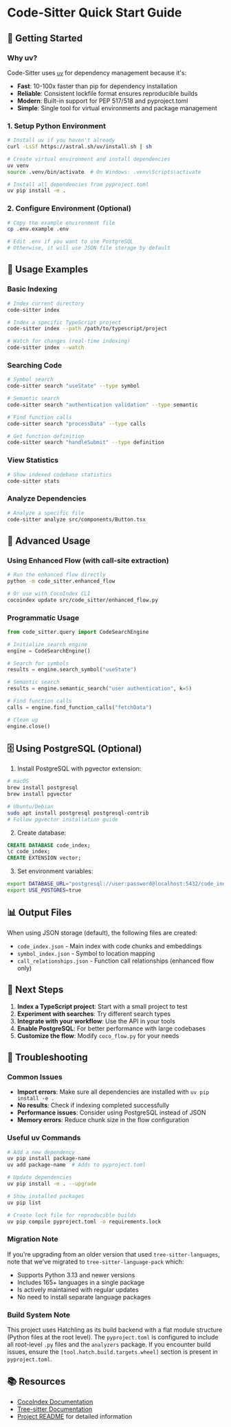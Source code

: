 # Code-Sitter Quick Start Guide

## 🚀 Getting Started

### Why uv?

Code-Sitter uses [`uv`](https://github.com/astral-sh/uv) for dependency management because it's:
- **Fast**: 10-100x faster than pip for dependency installation
- **Reliable**: Consistent lockfile format ensures reproducible builds
- **Modern**: Built-in support for PEP 517/518 and pyproject.toml
- **Simple**: Single tool for virtual environments and package management

### 1. Setup Python Environment

```bash
# Install uv if you haven't already
curl -LsSf https://astral.sh/uv/install.sh | sh

# Create virtual environment and install dependencies
uv venv
source .venv/bin/activate  # On Windows: .venv\Scripts\activate

# Install all dependencies from pyproject.toml
uv pip install -e .
```

### 2. Configure Environment (Optional)

```bash
# Copy the example environment file
cp .env.example .env

# Edit .env if you want to use PostgreSQL
# Otherwise, it will use JSON file storage by default
```

## 📖 Usage Examples

### Basic Indexing

```bash
# Index current directory
code-sitter index

# Index a specific TypeScript project
code-sitter index --path /path/to/typescript/project

# Watch for changes (real-time indexing)
code-sitter index --watch
```

### Searching Code

```bash
# Symbol search
code-sitter search "useState" --type symbol

# Semantic search
code-sitter search "authentication validation" --type semantic

# Find function calls
code-sitter search "processData" --type calls

# Get function definition
code-sitter search "handleSubmit" --type definition
```

### View Statistics

```bash
# Show indexed codebase statistics
code-sitter stats
```

### Analyze Dependencies

```bash
# Analyze a specific file
code-sitter analyze src/components/Button.tsx
```

## 🔧 Advanced Usage

### Using Enhanced Flow (with call-site extraction)

```bash
# Run the enhanced flow directly
python -m code_sitter.enhanced_flow

# Or use with CocoIndex CLI
cocoindex update src/code_sitter/enhanced_flow.py
```

### Programmatic Usage

```python
from code_sitter.query import CodeSearchEngine

# Initialize search engine
engine = CodeSearchEngine()

# Search for symbols
results = engine.search_symbol("useState")

# Semantic search
results = engine.semantic_search("user authentication", k=5)

# Find function calls
calls = engine.find_function_calls("fetchData")

# Clean up
engine.close()
```

## 🗄️ Using PostgreSQL (Optional)

1. Install PostgreSQL with pgvector extension:
```bash
# macOS
brew install postgresql
brew install pgvector

# Ubuntu/Debian
sudo apt install postgresql postgresql-contrib
# Follow pgvector installation guide
```

2. Create database:
```sql
CREATE DATABASE code_index;
\c code_index;
CREATE EXTENSION vector;
```

3. Set environment variables:
```bash
export DATABASE_URL="postgresql://user:password@localhost:5432/code_index"
export USE_POSTGRES=true
```

## 📊 Output Files

When using JSON storage (default), the following files are created:

- `code_index.json` - Main index with code chunks and embeddings
- `symbol_index.json` - Symbol to location mapping
- `call_relationships.json` - Function call relationships (enhanced flow only)

## 🎯 Next Steps

1. **Index a TypeScript project**: Start with a small project to test
2. **Experiment with searches**: Try different search types
3. **Integrate with your workflow**: Use the API in your tools
4. **Enable PostgreSQL**: For better performance with large codebases
5. **Customize the flow**: Modify `coco_flow.py` for your needs

## 🐛 Troubleshooting

### Common Issues
- **Import errors**: Make sure all dependencies are installed with `uv pip install -e .`
- **No results**: Check if indexing completed successfully
- **Performance issues**: Consider using PostgreSQL instead of JSON
- **Memory errors**: Reduce chunk size in the flow configuration

### Useful uv Commands
```bash
# Add a new dependency
uv pip install package-name
uv add package-name  # Adds to pyproject.toml

# Update dependencies
uv pip install -e . --upgrade

# Show installed packages
uv pip list

# Create lock file for reproducible builds
uv pip compile pyproject.toml -o requirements.lock
```

### Migration Note
If you're upgrading from an older version that used `tree-sitter-languages`, note that we've migrated to `tree-sitter-language-pack` which:
- Supports Python 3.13 and newer versions
- Includes 165+ languages in a single package
- Is actively maintained with regular updates
- No need to install separate language packages

### Build System Note
This project uses Hatchling as its build backend with a flat module structure (Python files at the root level). The `pyproject.toml` is configured to include all root-level `.py` files and the `analyzers` package. If you encounter build issues, ensure the `[tool.hatch.build.targets.wheel]` section is present in `pyproject.toml`.

## 📚 Resources

- [CocoIndex Documentation](https://cocoindex.io/docs/)
- [Tree-sitter Documentation](https://tree-sitter.github.io/tree-sitter/)
- [Project README](README.md) for detailed information
